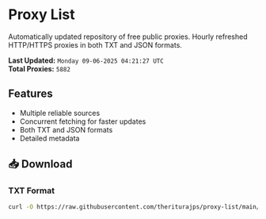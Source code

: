 # Proxy List

Automatically updated repository of free public proxies. Hourly refreshed HTTP/HTTPS proxies in both TXT and JSON formats.

**Last Updated:** `Monday 09-06-2025 04:21:27 UTC`  
**Total Proxies:** `5882`

## Features
- Multiple reliable sources
- Concurrent fetching for faster updates
- Both TXT and JSON formats
- Detailed metadata

## 📥 Download

### TXT Format
```bash
curl -O https://raw.githubusercontent.com/theriturajps/proxy-list/main/proxies.txt